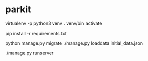 # parkit



virtualenv -p python3 venv
. venv/bin activate

pip install -r requirements.txt

python manage.py migrate
./manage.py loaddata initial_data.json 

./manage.py runserver